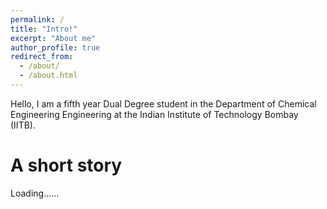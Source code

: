 ```yaml
---
permalink: /
title: "Intro!"
excerpt: "About me"
author_profile: true
redirect_from: 
  - /about/
  - /about.html
---
```


Hello, I am a fifth year Dual Degree student in the Department of Chemical Engineering Engineering at the Indian Institute of Technology Bombay (IITB).

A short story
======
Loading......

